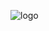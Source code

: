 ![logo](https://scontent.fjrs10-1.fna.fbcdn.net/v/t1.15752-9/337866734_604789465002736_7524282838628966159_n.jpg?_nc_cat=103&ccb=1-7&_nc_sid=ae9488&_nc_ohc=RMR3P7_skB0AX-iGIob&_nc_ht=scontent.fjrs10-1.fna&oh=03_AdSZtkkFpGTIyhhS68fZqGBHek5lXVkSEzAqGZK9LnLNmw&oe=6454C331)
